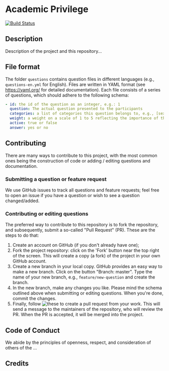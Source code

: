 # Academic Privilege

[![Build Status](https://travis-ci.com/fbkarsdorp/academic-privilege.svg?token=6szGZirW7A2kgxnJVg7g&branch=master)](https://travis-ci.com/fbkarsdorp/academic-privilege)

## Description

Description of the project and this repository...

## File format

The folder `questions` contains question files in different languages (e.g.,
`questions-en.yml` for English). Files are written in YAML format (see https://yaml.org/
for detailed documentation). Each file consists of a series of questions, which should
adhere to the following schema:

``` yaml
- id: the id of the question as an integer, e.g.: 1
  question: The actual question presented to the participants
  categories: a list of categories this question belongs to, e.g., [sexuality, language, education]
  weight: a weight on a scale of 1 to 5 reflecting the importance of this question
  active: true or false
  answer: yes or no
```

## Contributing

There are many ways to contribute to this project, with the most common ones being the
construction of code or adding / editing questions and documentation.

### Submitting a question or feature request

We use GitHub issues to track all questions and feature requests; feel free to open an
issue if you have a question or wish to see a question changed/added.

### Contributing or editing questions

The preferred way to contribute to this repository is to fork the repository, and
subsequently, submit a so-called "Pull Request" (PR). These are the steps to do that:

1. Create an account on GitHub (if you don't already have one);
2. Fork the project repository: click on the 'Fork' button near the top right of the
   screen. This will create a copy (a fork) of the project in your own GitHub account.
3. Create a new branch in your local copy. GitHub provides an easy way to make a new
   branch. Click on the button "Branch: master". Type the name of your new branch, e.g.,
   `feature/new-question` and create the branch.
4. In the new branch, make any changes you like. Please mind the schema outlined above
   when submitting or editing questions. When you're done, commit the changes.
5. Finally, follow
![these](https://help.github.com/en/articles/creating-a-pull-request-from-a-fork) to
create a pull request from your work. This will send a message to the maintainers of the
repository, who will review the PR. When the PR is accepted, it will be merged into the
project.

## Code of Conduct

We abide by the principles of openness, respect, and consideration of others of the ...

## Credits

